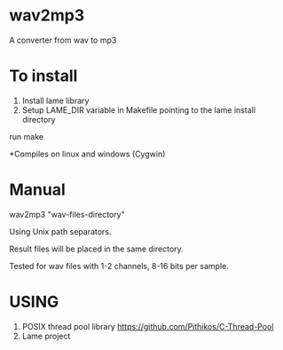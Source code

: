 # wav2mp3

A converter from  wav to mp3

# To install
1. Install lame library
2. Setup LAME_DIR variable in Makefile pointing to the lame install directory

run make

*Compiles on linux and windows (Cygwin)

# Manual

wav2mp3 "wav-files-directory"

Using Unix path separators.

Result files will be placed in the same directory.

Tested for wav files with 1-2 channels, 8-16 bits per sample.



# USING

1. POSIX thread pool library https://github.com/Pithikos/C-Thread-Pool
2. Lame project 


